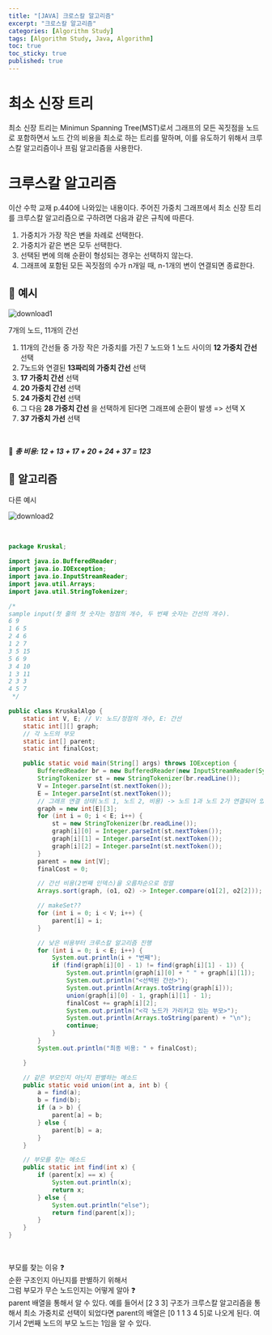 ```yaml
---
title: "[JAVA] 크로스칼 알고리즘"
excerpt: "크로스칼 알고리즘"
categories: [Algorithm Study]
tags: [Algorithm Study, Java, Algorithm]
toc: true
toc_sticky: true
published: true
---
```


# 최소 신장 트리

최소 신장 트리는 Minimun Spanning Tree(MST)로서 그래프의 모든 꼭짓점을 노드로 포함하면서 노드 간의 비용을 최소로 하는 트리를 말하며, 이를 유도하기 위해서 크루스칼 알고리즘이나 프림 알고리즘을 사용한다.

# 크루스칼 알고리즘

이산 수학 교재 p.440에 나와있는 내용이다. 주어진 가중치 그래프에서 최소 신장 트리를 크루스칼 알고리즘으로 구하려면 다음과 같은 규칙에 따른다.
<br>

1. 가중치가 가장 작은 변을 차례로 선택한다.
2. 가중치가 같은 변은 모두 선택한다.
3. 선택된 변에 의해 순환이 형성되는 경우는 선택하지 않는다.
4. 그래프에 포함된 모든 꼭짓점의 수가 n개일 때, n-1개의 변이 연결되면 종료한다.
   <br>

## 📍 예시

![download1](https://user-images.githubusercontent.com/96654391/175553908-b36958ce-5974-424b-ba6c-e30be484ae5c.png) <br>

7개의 노드, 11개의 간선 <br>

1. 11개의 간선들 중 가장 작은 가중치를 가진 7 노드와 1 노드 사이의 **12 가중치 간선** 선택
2. 7노드와 연결된 **13짜리의 가중치 간선** 선택
3. **17 가중치 간선** 선택
4. **20 가중치 간선** 선택
5. **24 가중치 간선** 선택
6. 그 다음 **28 가중치 간선** 을 선택하게 된다면 그래프에 순환이 발생 => 선택 X
7. **37 가중치 가선** 선택

<br>

📌 **_총 비용: 12 + 13 + 17 + 20 + 24 + 37 = 123_**

## 📍 알고리즘

다른 예시 <br>

![download2](https://user-images.githubusercontent.com/96654391/175558535-23f7dc36-0276-4e9d-abfe-f95b9fe7ec1e.png)

<br>

```java
package Kruskal;

import java.io.BufferedReader;
import java.io.IOException;
import java.io.InputStreamReader;
import java.util.Arrays;
import java.util.StringTokenizer;

/*
sample input(첫 줄의 첫 숫자는 정점의 개수, 두 번째 숫자는 간선의 개수).
6 9
1 6 5
2 4 6
1 2 7
3 5 15
5 6 9
3 4 10
1 3 11
2 3 3
4 5 7
 */

public class KruskalAlgo {
    static int V, E; // V: 노드/정점의 개수, E: 간선
    static int[][] graph;
    // 각 노드의 부모
    static int[] parent;
    static int finalCost;

    public static void main(String[] args) throws IOException {
        BufferedReader br = new BufferedReader(new InputStreamReader(System.in));
        StringTokenizer st = new StringTokenizer(br.readLine());
        V = Integer.parseInt(st.nextToken());
        E = Integer.parseInt(st.nextToken());
        // 그래프 연결 상태(노드 1, 노드 2, 비용) -> 노드 1과 노드 2가 연결되어 있고, 해당 비용이 초기화되어있는 2차원 배열
        graph = new int[E][3];
        for (int i = 0; i < E; i++) {
            st = new StringTokenizer(br.readLine());
            graph[i][0] = Integer.parseInt(st.nextToken());
            graph[i][1] = Integer.parseInt(st.nextToken());
            graph[i][2] = Integer.parseInt(st.nextToken());
        }
        parent = new int[V];
        finalCost = 0;

        // 간선 비용(2번째 인덱스)을 오름차순으로 정렬
        Arrays.sort(graph, (o1, o2) -> Integer.compare(o1[2], o2[2]));

        // makeSet??
        for (int i = 0; i < V; i++) {
            parent[i] = i;
        }

        // 낮은 비용부터 크루스칼 알고리즘 진행
        for (int i = 0; i < E; i++) {
            System.out.println(i + "번째");
            if (find(graph[i][0] - 1) != find(graph[i][1] - 1)) {
                System.out.println(graph[i][0] + " " + graph[i][1]);
                System.out.println("<선택된 간선>");
                System.out.println(Arrays.toString(graph[i]));
                union(graph[i][0] - 1, graph[i][1] - 1);
                finalCost += graph[i][2];
                System.out.println("<각 노드가 가리키고 있는 부모>");
                System.out.println(Arrays.toString(parent) + "\n");
                continue;
            }
        }
        System.out.println("최종 비용: " + finalCost);

    }

    // 같은 부모인지 아닌지 판별하는 메소드
    public static void union(int a, int b) {
        a = find(a);
        b = find(b);
        if (a > b) {
            parent[a] = b;
        } else {
            parent[b] = a;
        }
    }

    // 부모를 찾는 메소드
    public static int find(int x) {
        if (parent[x] == x) {
            System.out.println(x);
            return x;
        } else {
            System.out.println("else");
            return find(parent[x]);
        }
    }
}
```

<br>

부모를 찾는 이유 ❓ <br>
순환 구조인지 아닌지를 판별하기 위해서 <br>
그럼 부모가 무슨 노드인지는 어떻게 알아 ❓ <br>
parent 배열을 통해서 알 수 있다. 예를 들어서 [2 3 3] 구조가 크루스칼 알고리즘을 통해서 최소 가중치로 선택이 되었다면 parent의 배열은 [0 1 1 3 4 5]로 나오게 된다. 여기서 2번째 노드의 부모 노드는 1임을 알 수 있다.
